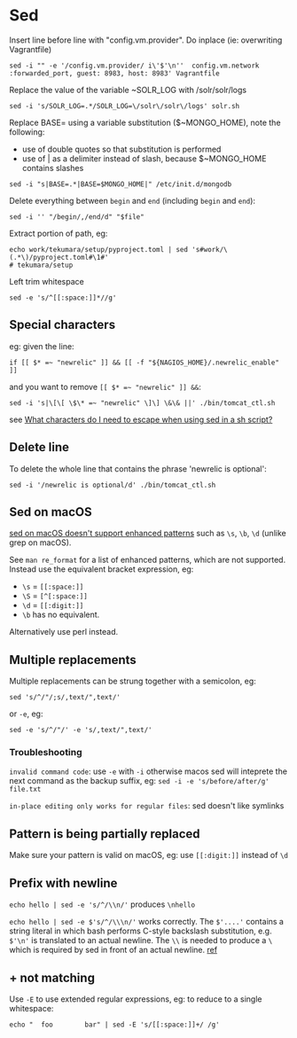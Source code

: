 # Sed

Insert line before line with "config.vm.provider". Do inplace (ie: overwriting Vagrantfile)

```
sed -i "" -e '/config.vm.provider/ i\'$'\n''  config.vm.network :forwarded_port, guest: 8983, host: 8983' Vagrantfile
```

Replace the value of the variable ~SOLR_LOG with /solr/solr/logs

```
sed -i 's/SOLR_LOG=.*/SOLR_LOG=\/solr\/solr\/logs' solr.sh
```

Replace BASE= using a variable substitution ($~MONGO_HOME), note the following:

- use of double quotes so that substitution is performed
- use of | as a delimiter instead of slash, because $~MONGO_HOME contains slashes

```
sed -i "s|BASE=.*|BASE=$MONGO_HOME|" /etc/init.d/mongodb
```

Delete everything between `begin` and `end` (including `begin` and `end`):

```
sed -i '' "/begin/,/end/d" "$file"
```

Extract portion of path, eg:

```
echo work/tekumara/setup/pyproject.toml | sed 's#work/\(.*\)/pyproject.toml#\1#'
# tekumara/setup
```

Left trim whitespace

```
sed -e 's/^[[:space:]]*//g'
```

## Special characters

eg: given the line:

`if [[ $* =~ "newrelic" ]] && [[ -f "${NAGIOS_HOME}/.newrelic_enable" ]]`

and you want to remove `[[ $* =~ "newrelic" ]] &&`:

`sed -i 's|\[\[ \$\* =~ "newrelic" \]\] \&\& ||' ./bin/tomcat_ctl.sh`

see [What characters do I need to escape when using sed in a sh script?](http://unix.stackexchange.com/questions/32907/what-characters-do-i-need-to-escape-when-using-sed-in-a-sh-script)

## Delete line

To delete the whole line that contains the phrase 'newrelic is optional':

```
sed -i '/newrelic is optional/d' ./bin/tomcat_ctl.sh
```

## Sed on macOS

[sed on macOS doesn't support enhanced patterns](https://stackoverflow.com/a/23146221/149412) such as `\s`, `\b`, `\d` (unlike grep on macOS).

See `man re_format` for a list of enhanced patterns, which are not supported. Instead use the equivalent bracket expression, eg:

- `\s` = `[[:space:]]`
- `\S` = `[^[:space:]]`
- `\d` = `[[:digit:]]`
- `\b` has no equivalent.

Alternatively use perl instead.

## Multiple replacements

Multiple replacements can be strung together with a semicolon, eg:

```
sed 's/^/"/;s/,text/",text/'
```

or `-e`, eg:

```
sed -e 's/^/"/' -e 's/,text/",text/'
```

### Troubleshooting

`invalid command code`: use `-e` with `-i` otherwise macos sed will inteprete the next command as the backup suffix, eg: `sed -i -e 's/before/after/g' file.txt`

`in-place editing only works for regular files`: sed doesn't like symlinks

## Pattern is being partially replaced

Make sure your pattern is valid on macOS, eg: use `[[:digit:]]` instead of `\d`

## Prefix with newline

`echo hello | sed -e 's/^/\\n/'` produces `\nhello`

`echo hello | sed -e $'s/^/\\\n/'` works correctly. The `$'....'` contains a string literal in which bash performs C-style backslash substitution, e.g. `$'\n'` is translated to an actual newline. The `\\` is needed to produce a `\` which is required by sed in front of an actual newline. [ref](https://stackoverflow.com/a/11163357/149412)

## + not matching

Use `-E` to use extended regular expressions, eg: to reduce to a single whitespace:

```
echo "  foo        bar" | sed -E 's/[[:space:]]+/ /g'
```
